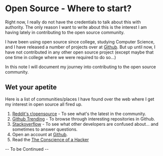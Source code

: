 # Open Source - Where to start?

Right now, I really do not have the credentials to talk about this with authority. The only reason I want to write about this is the interest I am having lately in contributing to the open source community. 

I have been using open source since college, studying Computer Science, and I have released a number of projects over at [Github](http://github.com/ayoayco). But up until now, I have not contributed in any other open source project (except maybe that one time in college where we were required to do so...)

In this note I will document my journey into contributing to the open source community.


## Wet your apetite

Here is a list of communities/places I have found over the web where I get my interest in open source all fired up.

1. [Reddit's r/opensource](https://www.reddit.com/r/opensource/) - To see what's the latest in the community.
2. [Github Trending](https://play.google.com/store/apps/details?id=com.rubik.github) - To browse through interesting repositories in Github.
3. [Stackoverflow](https://stackoverflow.com) - To see what other developers are confused about... and sometimes to answer questions.
4. Open an account at [Github](https://github.com).
5. Read the [The Conscience of a Hacker](http://www.phrack.org/issues/7/3.html)

-- To be Continued --
